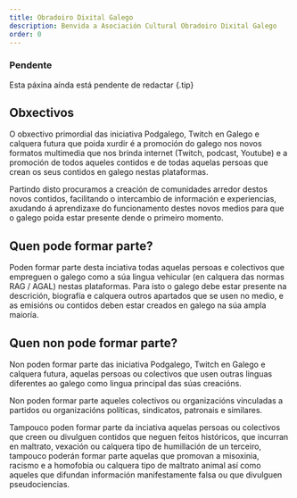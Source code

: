 ```yaml
---
title: Obradoiro Dixital Galego
description: Benvida a Asociación Cultural Obradoiro Dixital Galego
order: 0
---
```


### Pendente

Esta páxina aínda está pendente de redactar {.tip}

## Obxectivos

O obxectivo primordial das iniciativa Podgalego, Twitch en Galego e calquera futura que poida xurdir é a promoción do galego nos novos formatos multimedia que nos brinda internet (Twitch, podcast, Youtube) e a promoción de todos aqueles contidos e de todas aquelas persoas que crean os seus contidos en galego nestas plataformas.

Partindo disto procuramos a creación de comunidades arredor destos novos contidos, facilitando o intercambio de información e experiencias, axudando á aprendizaxe do funcionamento destes novos medios para que o galego poida estar presente dende o primeiro momento.

## Quen pode formar parte?

Poden formar parte desta inciativa todas aquelas persoas e colectivos que empreguen o galego como a súa lingua vehicular (en calquera das normas RAG / AGAL) nestas plataformas. Para isto o galego debe estar presente na descrición, biografía e calquera outros apartados que se usen no medio, e as emisións ou contidos deben estar creados en galego na súa ampla maioría.

## Quen non pode formar parte?

Non poden formar parte das iniciativa Podgalego, Twitch en Galego e calquera futura, aquelas persoas ou colectivos que usen outras linguas diferentes ao galego como lingua principal das súas creacións.

Non poden formar parte aqueles colectivos ou organizacións vinculadas a partidos ou organizacións políticas, sindicatos, patronais e similares.

Tampouco poden formar parte da inciativa aquelas persoas ou colectivos que creen ou divulguen contidos que neguen feitos históricos, que incurran en maltrato, vexación ou calquera tipo de humillación de un terceiro, tampouco poderán formar parte aquelas que promovan a misoxinia, racismo e a homofobia ou calquera tipo de maltrato animal así como aqueles que difundan información manifestamente falsa ou que divulguen pseudociencias.